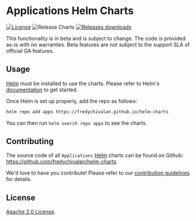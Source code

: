 # Applications Helm Charts

[![License](https://img.shields.io/badge/License-Apache%202.0-blue.svg)](https://opensource.org/licenses/Apache-2.0) ![Release Charts](https://github.com/fredychivalan/helm-charts/workflows/Release%20Charts/badge.svg?branch=main) [![Releases downloads](https://img.shields.io/github/downloads/fredychivalan/helm-charts/total.svg)](https://github.com/fredychivalan/helm-charts/releases)

This functionality is in beta and is subject to change. The code is provided as-is with no warranties. Beta features are not subject to the support SLA of official GA features.

## Usage

[Helm](https://helm.sh) must be installed to use the charts.
Please refer to Helm's [documentation](https://helm.sh/docs/) to get started.

Once Helm is set up properly, add the repo as follows:

```sh
helm repo add apps https://fredychivalan.github.io/helm-charts
```

You can then run `helm search repo apps` to see the charts.

## Contributing

The source code of all `Applications` [Helm](https://helm.sh) charts can be found on Github: <https://github.com/fredychivalan/helm-charts>

<!-- Keep full URL links to repo files because this README syncs from main to gh-pages.  -->
We'd love to have you contribute! Please refer to our [contribution guidelines](https://github.com/fredychivalan/helm-charts/blob/main/CONTRIBUTING.md) for details.

## License

<!-- Keep full URL links to repo files because this README syncs from main to gh-pages.  -->
[Apache 2.0 License](https://github.com/fredychivalan/helm-charts/blob/main/LICENSE).
